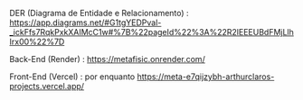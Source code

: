 DER (Diagrama de Entidade e Relacionamento) : 
https://app.diagrams.net/#G1tgYEDPval-_ickFfs7RqkPxkXAIMcC1w#%7B%22pageId%22%3A%22R2lEEEUBdFMjLlhIrx00%22%7D

Back-End (Render) :
https://metafisic.onrender.com/

Front-End (Vercel) : por enquanto
https://meta-e7qijzybh-arthurclaros-projects.vercel.app/
